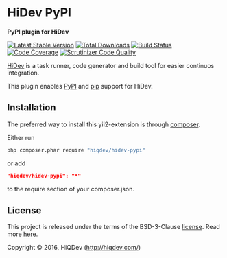 HiDev PyPI
==========

**PyPI plugin for HiDev**

[![Latest Stable Version](https://poser.pugx.org/hiqdev/hidev-pypi/v/stable)](https://packagist.org/packages/hiqdev/hidev-pypi)
[![Total Downloads](https://poser.pugx.org/hiqdev/hidev-pypi/downloads)](https://packagist.org/packages/hiqdev/hidev-pypi)
[![Build Status](https://img.shields.io/travis/hiqdev/hidev-pypi.svg)](https://travis-ci.org/hiqdev/hidev-pypi)
[![Code Coverage](https://scrutinizer-ci.com/g/hiqdev/hidev-pypi/badges/coverage.png?b=master)](https://scrutinizer-ci.com/g/hiqdev/hidev-pypi/?branch=master)
[![Scrutinizer Code Quality](https://scrutinizer-ci.com/g/hiqdev/hidev-pypi/badges/quality-score.png?b=master)](https://scrutinizer-ci.com/g/hiqdev/hidev-pypi/?branch=master)

[HiDev](https://github.com/hiqdev/hidev) is a task runner, code generator and build tool for easier continuos integration.

This plugin enables [PyPI](https://pypi.python.org/pypi) and [pip](https://pip.pypa.io/) support for HiDev.

## Installation

The preferred way to install this yii2-extension is through [composer](http://getcomposer.org/download/).

Either run

```sh
php composer.phar require "hiqdev/hidev-pypi"
```

or add

```json
"hiqdev/hidev-pypi": "*"
```

to the require section of your composer.json.

## License

This project is released under the terms of the BSD-3-Clause [license](LICENSE).
Read more [here](http://choosealicense.com/licenses/bsd-3-clause).

Copyright © 2016, HiQDev (http://hiqdev.com/)
